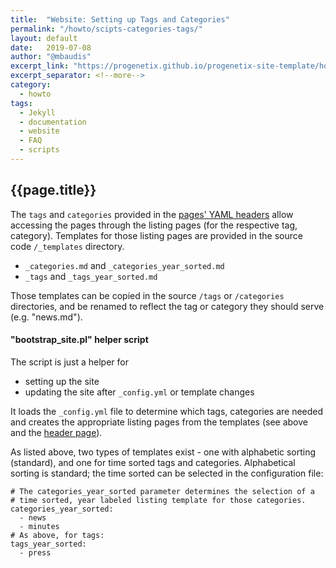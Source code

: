 ```yaml
---
title:  "Website: Setting up Tags and Categories"
permalink: "/howto/scipts-categories-tags/"
layout: default
date:   2019-07-08
author: "@mbaudis"
excerpt_link: "https://progenetix.github.io/progenetix-site-template/howto/scipts-categories-tags/"
excerpt_separator: <!--more-->
category:
  - howto
tags:
  - Jekyll
  - documentation
  - website
  - FAQ
  - scripts
---
```


<!--
This page is updated at the "excerpt_link" location linked in the header. If you want to keep/update a local version, you have to remove the link; then, your local page will be opened when clicking the menu link or the excerpt.
-->

## {{page.title}}

The `tags` and `categories` provided in the [pages' YAML headers](../yamlheader/) allow accessing the pages through the  listing pages (for the respective tag, category). Templates for those listing pages are provided in the source code `/_templates` directory.

<!--more-->

* `_categories.md` and `_categories_year_sorted.md`
* `_tags` and `_tags_year_sorted.md`

Those templates can be copied in the source `/tags` or `/categories` directories, and be renamed to reflect the tag or category they should serve (e.g. "news.md").

#### "bootstrap_site.pl" helper script

The script is just a helper for

* setting up the site
* updating the site after `_config.yml` or template changes

It loads the `_config.yml` file to determine which tags, categories are needed and creates the appropriate listing pages from the templates (see above and the [header page](../yamlheader/)).

As listed above, two types of templates exist - one with alphabetic sorting (standard), and one for time sorted tags and categories. Alphabetical sorting is standard; the time sorted can be selected in the configuration file:

```
# The categories_year_sorted parameter determines the selection of a
# time sorted, year labeled listing template for those categories.
categories_year_sorted:
  - news
  - minutes
# As above, for tags:
tags_year_sorted:
  - press
```
